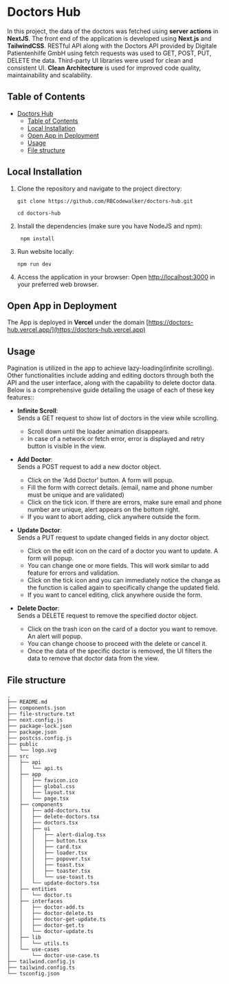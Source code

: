 # Doctors Hub

In this project, the data of the doctors was fetched using **server actions** in **NextJS**. The front end of the application is developed using **Next.js** and **TailwindCSS**. RESTful API along with the Doctors API provided by Digitale Patientenhilfe GmbH using fetch requests was used to GET, POST, PUT, DELETE the data. Third-party UI libraries were used for clean and consistent UI. **Clean Architecture** is used for improved code quality, maintainability and scalability.

## Table of Contents

- [Doctors Hub](#doctors-hub)
  - [Table of Contents](#table-of-contents)
  - [Local Installation](#local-installation)
  - [Open App in Deployment](#open-app-in-deployment)
  - [Usage](#usage)
  - [File structure](#file-structure)

## Local Installation

1. Clone the repository and navigate to the project directory:

   ```shell
   git clone https://github.com/RBCodewalker/doctors-hub.git
   ```

   ```shell
   cd doctors-hub
   ```

2. Install the dependencies (make sure you have NodeJS and npm):

   ```shell
    npm install
   ```

3. Run website locally:

   ```shell
   npm run dev
   ```

4. Access the application in your browser:
   Open [http://localhost:3000](http://localhost:3000) in your preferred web browser.

## Open App in Deployment

The App is deployed in **Vercel** under the domain [https://doctors-hub.vercel.app/](https://doctors-hub.vercel.app)

## Usage

Pagination is utilized in the app to achieve lazy-loading(infinite scrolling). Other functionalities include adding and editing doctors through both the API and the user interface, along with the capability to delete doctor data. Below is a comprehensive guide detailing the usage of each of these key features::

- **Infinite Scroll**:\
Sends a GET request to show list of doctors in the view while scrolling.

   - Scroll down until the loader animation disappears.
   - In case of a network or fetch error, error is displayed and retry button is visible in the view.

- **Add Doctor**:\
Sends a POST request to add a new doctor object.
   
   - Click on the 'Add Doctor' button. A form will popup.
   - Fill the form with correct details. (email, name and phone number must be   unique and are validated)
   - Click on the tick icon. If there are errors, make sure email and phone number are unique, alert appears on the bottom right.
   - If you want to abort adding, click anywhere outside the form.

- **Update Doctor**:\
Sends a PUT request to update changed fields in any doctor object.

   - Click on the edit icon on the card of a doctor you want to update. A form will popup.
   - You can change one or more fields. This will work similar to add feature for errors and validation.
   - Click on the tick icon and you can immediately notice the change as the function is called again to specifically change the updated field.
   - If you want to cancel editing, click anywhere ouside the form.

- **Delete Doctor**:\
Sends a DELETE request to remove the specified doctor object.

   - Click on the trash icon on the card of a doctor you want to remove. An alert will popup.
   - You can change choose to proceed with the delete or cancel it.
   - Once the data of the specific doctor is removed, the UI filters the data to remove that doctor data from the view.

## File structure

```
.
├── README.md
├── components.json
├── file-structure.txt
├── next.config.js
├── package-lock.json
├── package.json
├── postcss.config.js
├── public
│   └── logo.svg
├── src
│   ├── api
│   │   └── api.ts
│   ├── app
│   │   ├── favicon.ico
│   │   ├── global.css
│   │   ├── layout.tsx
│   │   └── page.tsx
│   ├── components
│   │   ├── add-doctors.tsx
│   │   ├── delete-doctors.tsx
│   │   ├── doctors.tsx
│   │   ├── ui
│   │   │   ├── alert-dialog.tsx
│   │   │   ├── button.tsx
│   │   │   ├── card.tsx
│   │   │   ├── loader.tsx
│   │   │   ├── popover.tsx
│   │   │   ├── toast.tsx
│   │   │   ├── toaster.tsx
│   │   │   └── use-toast.ts
│   │   └── update-doctors.tsx
│   ├── entities
│   │   └── doctor.ts
│   ├── interfaces
│   │   ├── doctor-add.ts
│   │   ├── doctor-delete.ts
│   │   ├── doctor-get-update.ts
│   │   ├── doctor-get.ts
│   │   └── doctor-update.ts
│   ├── lib
│   │   └── utils.ts
│   └── use-cases
│       └── doctor-use-case.ts
├── tailwind.config.js
├── tailwind.config.ts
└── tsconfig.json
```
